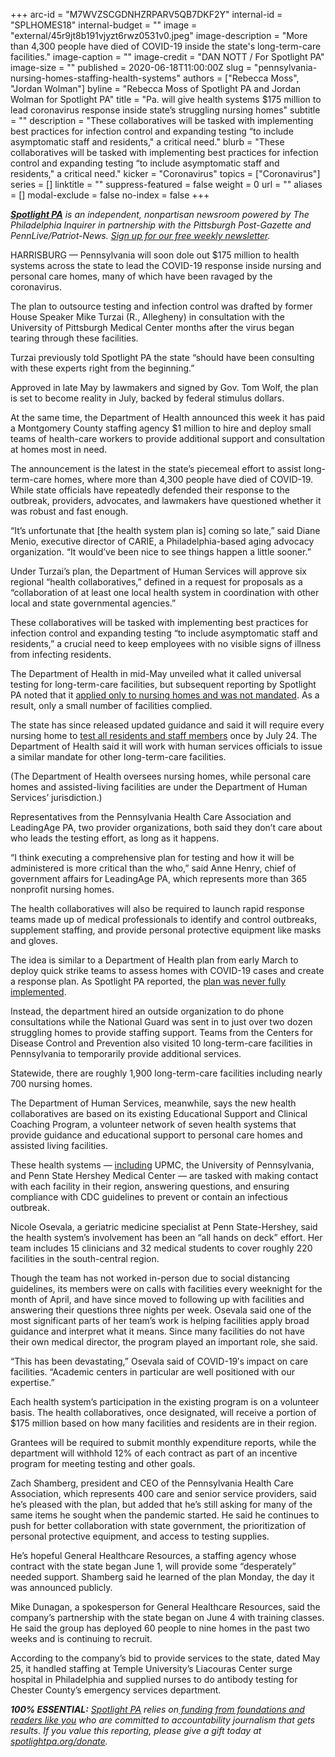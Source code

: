 +++
arc-id = "M7WVZSCGDNHZRPARV5QB7DKF2Y"
internal-id = "SPLHOMES18"
internal-budget = ""
image = "external/45r9jt8b191vjyzt6rwz0531v0.jpeg"
image-description = "More than 4,300 people have died of COVID-19 inside the state's long-term-care facilities."
image-caption = ""
image-credit = "DAN NOTT / For Spotlight PA"
image-size = ""
published = 2020-06-18T11:00:00Z
slug = "pennsylvania-nursing-homes-staffing-health-systems"
authors = ["Rebecca Moss", "Jordan Wolman"]
byline = "Rebecca Moss of Spotlight PA and Jordan Wolman for Spotlight PA"
title = "Pa. will give health systems $175 million to lead coronavirus response inside state’s struggling nursing homes"
subtitle = ""
description = "These collaboratives will be tasked with implementing best practices for infection control and expanding testing “to include asymptomatic staff and residents,\" a critical need."
blurb = "These collaboratives will be tasked with implementing best practices for infection control and expanding testing “to include asymptomatic staff and residents,\" a critical need."
kicker = "Coronavirus"
topics = ["Coronavirus"]
series = []
linktitle = ""
suppress-featured = false
weight = 0
url = ""
aliases = []
modal-exclude = false
no-index = false
+++

<a href="https://www.spotlightpa.org/"><i><b>Spotlight PA</b></i></a><i> is an independent, nonpartisan newsroom powered by The Philadelphia Inquirer in partnership with the Pittsburgh Post-Gazette and PennLive/Patriot-News. </i><a href="https://www.spotlightpa.org/newsletters"><i>Sign up for our free weekly newsletter</i></a><i>.</i>

HARRISBURG — Pennsylvania will soon dole out $175 million to health systems across the state to lead the COVID-19 response inside nursing and personal care homes, many of which have been ravaged by the coronavirus.

The plan to outsource testing and infection control was drafted by former House Speaker Mike Turzai (R., Allegheny) in consultation with the University of Pittsburgh Medical Center months after the virus began tearing through these facilities.

Turzai previously told Spotlight PA the state “should have been consulting with these experts right from the beginning.”

Approved in late May by lawmakers and signed by Gov. Tom Wolf, the plan is set to become reality in July, backed by federal stimulus dollars.

At the same time, the Department of Health announced this week it has paid a Montgomery County staffing agency $1 million to hire and deploy small teams of health-care workers to provide additional support and consultation at homes most in need.

<script src="https://www.spotlightpa.org/embed.js" async></script><div data-spl-embed-version="1" data-spl-src="https://www.spotlightpa.org/embeds/donate/"></div>

The announcement is the latest in the state’s piecemeal effort to assist long-term-care homes, where more than 4,300 people have died of COVID-19. While state officials have repeatedly defended their response to the outbreak, providers, advocates, and lawmakers have questioned whether it was robust and fast enough.

“It’s unfortunate that [the health system plan is] coming so late,” said Diane Menio, executive director of CARIE, a Philadelphia-based aging advocacy organization. “It would’ve been nice to see things happen a little sooner.”

Under Turzai’s plan, the Department of Human Services will approve six regional “health collaboratives,” defined in a request for proposals as a “collaboration of at least one local health system in coordination with other local and state governmental agencies.”

These collaboratives will be tasked with implementing best practices for infection control and expanding testing “to include asymptomatic staff and residents,” a crucial need to keep employees with no visible signs of illness from infecting residents.

The Department of Health in mid-May unveiled what it called universal testing for long-term-care facilities, but subsequent reporting by Spotlight PA noted that it <a href="https://www.spotlightpa.org/news/2020/05/pennsylvania-nursing-home-coronavirus-testing-plan/">applied only to nursing homes and was not mandated</a>. As a result, only a small number of facilities complied.

The state has since released updated guidance and said it will require every nursing home to <a href="https://www.spotlightpa.org/news/2020/06/pennsylvania-coronavirus-nursing-homes-universal-testing-wolf/">test all residents and staff members</a> once by July 24. The Department of Health said it will work with human services officials to issue a similar mandate for other long-term-care facilities.

(The Department of Health oversees nursing homes, while personal care homes and assisted-living facilities are under the Department of Human Services’ jurisdiction.)

Representatives from the Pennsylvania Health Care Association and LeadingAge PA, two provider organizations, both said they don’t care about who leads the testing effort, as long as it happens.

“I think executing a comprehensive plan for testing and how it will be administered is more critical than the who,” said Anne Henry, chief of government affairs for LeadingAge PA, which represents more than 365 nonprofit nursing homes.

The health collaboratives will also be required to launch rapid response teams made up of medical professionals to identify and control outbreaks, supplement staffing, and provide personal protective equipment like masks and gloves.

The idea is similar to a Department of Health plan from early March to deploy quick strike teams to assess homes with COVID-19 cases and create a response plan. As Spotlight PA reported, the <a href="https://www.spotlightpa.org/news/2020/05/pennsylvania-coronavirus-nursing-homes-plan-quick-strike-teams/">plan was never fully implemented</a>.

Instead, the department hired an outside organization to do phone consultations while the National Guard was sent in to just over two dozen struggling homes to provide staffing support. Teams from the Centers for Disease Control and Prevention also visited 10 long-term-care facilities in Pennsylvania to temporarily provide additional services.

Statewide, there are roughly 1,900 long-term-care facilities including nearly 700 nursing homes.

The Department of Human Services, meanwhile, says the new health collaboratives are based on its existing Educational Support and Clinical Coaching Program, a volunteer network of seven health systems that provide guidance and educational support to personal care homes and assisted living facilities.

These health systems — <a href="https://www.media.pa.gov/Pages/DHS_details.aspx?newsid=543" target=_blank>including</a> UPMC, the University of Pennsylvania, and Penn State Hershey Medical Center — are tasked with making contact with each facility in their region, answering questions, and ensuring compliance with CDC guidelines to prevent or contain an infectious outbreak.

Nicole Osevala, a geriatric medicine specialist at Penn State-Hershey, said the health system’s involvement has been an “all hands on deck” effort. Her team includes 15 clinicians and 32 medical students to cover roughly 220 facilities in the south-central region.

Though the team has not worked in-person due to social distancing guidelines, its members were on calls with facilities every weeknight for the month of April, and have since moved to following up with facilities and answering their questions three nights per week. Osevala said one of the most significant parts of her team’s work is helping facilities apply broad guidance and interpret what it means. Since many facilities do not have their own medical director, the program played an important role, she said.

“This has been devastating,” Osevala said of COVID-19′s impact on care facilities. “Academic centers in particular are well positioned with our expertise.”

<script src="https://www.spotlightpa.org/embed.js" async></script><div data-spl-embed-version="1" data-spl-src="https://www.spotlightpa.org/embeds/newsletter/"></div>

Each health system’s participation in the existing program is on a volunteer basis. The health collaboratives, once designated, will receive a portion of $175 million based on how many facilities and residents are in their region.

Grantees will be required to submit monthly expenditure reports, while the department will withhold 12% of each contract as part of an incentive program for meeting testing and other goals.

Zach Shamberg, president and CEO of the Pennsylvania Health Care Association, which represents 400 care and senior service providers, said he’s pleased with the plan, but added that he’s still asking for many of the same items he sought when the pandemic started. He said he continues to push for better collaboration with state government, the prioritization of personal protective equipment, and access to testing supplies.

He’s hopeful General Healthcare Resources, a staffing agency whose contract with the state began June 1, will provide some “desperately” needed support. Shamberg said he learned of the plan Monday, the day it was announced publicly.

Mike Dunagan, a spokesperson for General Healthcare Resources, said the company’s partnership with the state began on June 4 with training classes. He said the group has deployed 60 people to nine homes in the past two weeks and is continuing to recruit.

According to the company’s bid to provide services to the state, dated May 25, it handled staffing at Temple University’s Liacouras Center surge hospital in Philadelphia and supplied nurses to do antibody testing for Chester County’s emergency services department.

<i><b>100% ESSENTIAL:</b></i> <a href="https://www.spotlightpa.org/"><i>Spotlight PA</i></a><i> relies on</i><a href="https://www.spotlightpa.org/support"><i> funding from foundations and readers like you</i></a><i> who are committed to accountability journalism that gets results. If you value this reporting, please give a gift today at </i><a href="http://spotlightpa.org/donate"><i>spotlightpa.org/donate</i></a><i>.</i>
